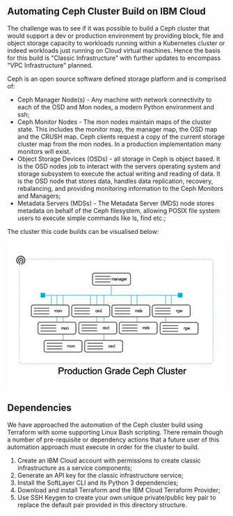 <!DOCTYPE html>
<html>
<head>
	<title>Automating Ceph Cluster Build</title>
</head>
<body>
<h2>Automating Ceph Cluster Build on IBM Cloud</h2>
<p>
The challenge was to see if it was possible to build 
a Ceph cluster that would support a dev or production environment by
providing block, file and object storage capacity to workloads running
within a Kubernetes cluster or indeed workloads just running on Cloud
virtual machines. Hence the basis for this build is "Classic Infrastructure" 
with further updates to encompass "VPC Infrastructure" planned.
</p>
<p>
Ceph is an open source software defined storage platform and is comprised
of: 
<ul>
<li>
Ceph Manager Node(s) - Any machine with network connectivity to each 
of the OSD and Mon nodes, a modern Python environment and ssh;
</li>
<li>
Ceph Monitor Nodes - The mon nodes maintain maps of the cluster state. 
This includes the monitor map, the manager map, the OSD map and the 
CRUSH map. Ceph clients request a copy of the current storage cluster 
map from the mon nodes. In a production implementation many monitors 
will exist.
</li>
<li>
Object Storage Devices (OSDs) - all storage in Ceph is object based. 
It is the OSD nodes job to interact with the servers operating system and 
storage subsystem to execute the actual writing and reading of data. It is 
the OSD node that stores data, handles data replication, recovery, rebalancing, 
and providing monitoring information to the Ceph Monitors and Managers;
</li>
<li>
Metadata Servers (MDSs) - The Metadata Server (MDS) node stores metadata 
on behalf of the Ceph filesystem, allowing POSIX file system users to execute 
simple commands like ls, find etc.;
</li>
</ul>
</p>
<p>
	The cluster this code builds can be visualised below:
</p>
<img src="images/ceph-cluster.png">
<h2>Dependencies</h2>
<p>
We have approached the automation of the Ceph cluster build using Terraform 
with some supporting Linux Bash scripting. There remain though a number of 
pre-requisite or dependency actions that a future user of this automation 
approach must execute in order for the cluster to build.
</p>
<p>
<ol>
	<li>Create an IBM Cloud account with permissions to create classic infrastructure
	as a service components;
	</li>
	<li>
		Generate an API key for the classic infrastructure service;
	</li>
	<li>
		Install the SoftLayer CLI and its Python 3 dependencies;
	</li>
	<li>
		Download and install Terraform and the IBM Cloud Terraform Provider;
	</li>
	<li>
		Use SSH Keygen to create your own unique private/public key pair to replace 
		the default pair provided in this directory structure.
	</li>
</ol>
</p>
<p>
	
</p>
</body>
</html>
